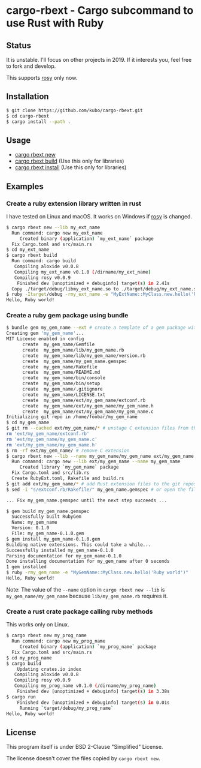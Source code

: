 # cargo-rbext - Cargo subcommand to use Rust with Ruby

## Status

It is unstable. I'll focus on other projects in 2019. If it interests you, feel free to fork and develop.

This supports [rosy][] only now.

## Installation

```sh
$ git clone https://github.com/kubo/cargo-rbext.git
$ cd cargo-rbext
$ cargo install --path .
```
## Usage

* [cargo rbext new](src/data/usage-new.txt)
* [cargo rbext build](src/data/usage-build.txt) (Use this only for libraries)
* [cargo rbext install](src/data/usage-install.txt) (Use this only for libraries)

## Examples

### Create a ruby extension library written in rust

I have tested on Linux and macOS. It works on Windows if [rosy][] is changed.

```sh
$ cargo rbext new --lib my_ext_name
  Run command: cargo new my_ext_name
     Created binary (application) `my_ext_name` package
  Fix Cargo.toml and src/main.rs
$ cd my_ext_name
$ cargo rbext build
  Run command: cargo build
   Compiling aloxide v0.0.8
   Compiling my_ext_name v0.1.0 (/dirname/my_ext_name)
   Compiling rosy v0.0.9
    Finished dev [unoptimized + debuginfo] target(s) in 2.41s
  Copy ./target/debug/libmy_ext_name.so to ./target/debug/my_ext_name.so
$ ruby -Itarget/debug -rmy_ext_name -e "MyExtName::MyClass.new.hello('Ruby world')"
Hello, Ruby world!
```

### Create a ruby gem package using bundle

```sh
$ bundle gem my_gem_name --ext # create a template of a gem package with '--ext'
Creating gem 'my_gem_name'...
MIT License enabled in config
      create  my_gem_name/Gemfile
      create  my_gem_name/lib/my_gem_name.rb
      create  my_gem_name/lib/my_gem_name/version.rb
      create  my_gem_name/my_gem_name.gemspec
      create  my_gem_name/Rakefile
      create  my_gem_name/README.md
      create  my_gem_name/bin/console
      create  my_gem_name/bin/setup
      create  my_gem_name/.gitignore
      create  my_gem_name/LICENSE.txt
      create  my_gem_name/ext/my_gem_name/extconf.rb
      create  my_gem_name/ext/my_gem_name/my_gem_name.h
      create  my_gem_name/ext/my_gem_name/my_gem_name.c
Initializing git repo in /home/foobar/my_gem_name
$ cd my_gem_name
$ git rm --cached ext/my_gem_name/* # unstage C extension files from the git repository.
rm 'ext/my_gem_name/extconf.rb'
rm 'ext/my_gem_name/my_gem_name.c'
rm 'ext/my_gem_name/my_gem_name.h'
$ rm -rf ext/my_gem_name/ # remove C extension
$ cargo rbext new --lib --name my_gem_name/my_gem_name ext/my_gem_name # add Rust extension
  Run comamnd: cargo new --lib ext/my_gem_name --name my_gem_name
     Created library `my_gem_name` package
  Fix Cargo.toml and src/lib.rs
  Create RubyExt.toml, Rakefile and build.rs
$ git add ext/my_gem_name/* # add Rust extension files to the git repository.
$ sed -i "s/extconf.rb/Rakefile/" my_gem_name.gemspec # or open the file and replace `extconf.rb` with `Rakefile`

... Fix my_gem_name.gemspec until the next step succeeds ...

$ gem build my_gem_name.gemspec
  Successfully built RubyGem
  Name: my_gem_name
  Version: 0.1.0
  File: my_gem_name-0.1.0.gem
$ gem install my_gem_name-0.1.0.gem 
Building native extensions. This could take a while...
Successfully installed my_gem_name-0.1.0
Parsing documentation for my_gem_name-0.1.0
Done installing documentation for my_gem_name after 0 seconds
1 gem installed
$ ruby -rmy_gem_name -e "MyGemName::MyClass.new.hello('Ruby world')"
Hello, Ruby world!
```

Note: The value of the `--name` option in `cargo rbext new --lib` is
`my_gem_name/my_gem_name` because `lib/my_gem_name.rb` requires it.

### Create a rust crate package calling ruby methods

This works only on Linux.

```sh
$ cargo rbext new my_prog_name
  Run command: cargo new my_prog_name
     Created binary (application) `my_prog_name` package
  Fix Cargo.toml and src/main.rs
$ cd my_prog_name
$ cargo build
    Updating crates.io index
   Compiling aloxide v0.0.8
   Compiling rosy v0.0.9
   Compiling my_prog_name v0.1.0 (/dirname/my_prog_name)
    Finished dev [unoptimized + debuginfo] target(s) in 3.38s
$ cargo run
    Finished dev [unoptimized + debuginfo] target(s) in 0.01s
     Running `target/debug/my_prog_name`
Hello, Ruby world!
```

## License

This program itself is under BSD 2-Clause "Simplified" License.

The license doesn't cover the files copied by `cargo rbext new`.

[rosy]: https://github.com/oceanpkg/rosy

